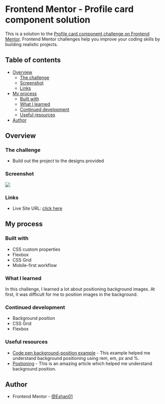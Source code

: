 # Frontend Mentor - Profile card component solution

This is a solution to the [Profile card component challenge on Frontend Mentor](https://www.frontendmentor.io/challenges/profile-card-component-cfArpWshJ). Frontend Mentor challenges help you improve your coding skills by building realistic projects. 

## Table of contents

- [Overview](#overview)
  - [The challenge](#the-challenge)
  - [Screenshot](#screenshot)
  - [Links](#links)
- [My process](#my-process)
  - [Built with](#built-with)
  - [What I learned](#what-i-learned)
  - [Continued development](#continued-development)
  - [Useful resources](#useful-resources)
- [Author](#author)


## Overview

### The challenge

- Build out the project to the designs provided

### Screenshot

![](./screenshot.jpg)


### Links

- Live Site URL: [click here](https://eshan01.github.io/profile-card/)

## My process

### Built with

- CSS custom properties
- Flexbox
- CSS Grid
- Mobile-first workflow


### What I learned

In this challenge, I learned a lot about positioning background images. At first, it was difficult for me to position images in the background.

### Continued development

- Background position
- CSS Grid
- Flexbox 

### Useful resources

- [Code pen background-position example](https://codepen.io/benfrain/pen/Cctvl) - This example helped me understand background positioning using rem, em, px and %.
- [Postioning](https://css-tricks.com/almanac/properties/b/background-position/) - This is an amazing article which helped me understand background position.

## Author

- Frontend Mentor - [@Eshan01](https://www.frontendmentor.io/profile/Eshan01)

